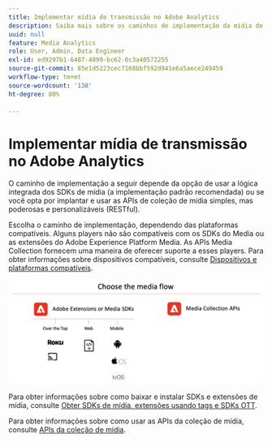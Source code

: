 ```yaml
---
title: Implementar mídia de transmissão no Adobe Analytics
description: Saiba mais sobre os caminhos de implementação da mídia de transmissão.
uuid: null
feature: Media Analytics
role: User, Admin, Data Engineer
exl-id: ed9297b1-6487-4099-bc62-0c3a40572255
source-git-commit: 85e1d5223cec7168bbf592d941e6a5aece249459
workflow-type: tm+mt
source-wordcount: '138'
ht-degree: 80%

---
```


# Implementar mídia de transmissão no Adobe Analytics

O caminho de implementação a seguir depende da opção de usar a lógica integrada dos SDKs de mídia (a implementação padrão recomendada) ou se você opta por implantar e usar as APIs de coleção de mídia simples, mas poderosas e personalizáveis (RESTful).

Escolha o caminho de implementação, dependendo das plataformas compatíveis. Alguns players não são compatíveis com os SDKs do Media ou as extensões do Adobe Experience Platform Media. As APIs Media Collection fornecem uma maneira de oferecer suporte a esses players. Para obter informações sobre dispositivos compatíveis, consulte [Dispositivos e plataformas compatíveis](/help/getting-started/supported-devices.md).

![Fluxo de mídia](media-sdk/assets/choose-media-flow2.png)

Para obter informações sobre como baixar e instalar SDKs e extensões de mídia, consulte [Obter SDKs de mídia, extensões usando tags e SDKs OTT](/help/getting-started/download-sdks.md).

Para obter informações sobre como usar as APIs da coleção de mídia, consulte [APIs da coleção de mídia](media-collection-api/mc-api-overview.md).
